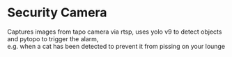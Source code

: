 # Security Camera
Captures images from tapo camera via rtsp, uses yolo v9 to detect objects and pytopo to trigger the alarm,\
e.g. when a cat has been detected to prevent it from pissing on your lounge
